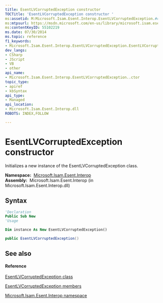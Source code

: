 ```yaml
---
title: EsentLVCorruptedException constructor 
TOCTitle: 'EsentLVCorruptedException constructor '
ms:assetid: M:Microsoft.Isam.Esent.Interop.EsentLVCorruptedException.#ctor
ms:mtpsurl: https://msdn.microsoft.com/en-us/library/microsoft.isam.esent.interop.esentlvcorruptedexception.esentlvcorruptedexception(v=EXCHG.10)
ms:contentKeyID: 55102219
ms.date: 07/30/2014
ms.topic: reference
f1_keywords:
- Microsoft.Isam.Esent.Interop.EsentLVCorruptedException.EsentLVCorruptedException
dev_langs:
- CSharp
- JScript
- VB
- other
api_name: 
- Microsoft.Isam.Esent.Interop.EsentLVCorruptedException..ctor
topic_type: 
- apiref
- kbSyntax
api_type: 
- Managed
api_location: 
- Microsoft.Isam.Esent.Interop.dll
ROBOTS: INDEX,FOLLOW

---
```


# EsentLVCorruptedException constructor

Initializes a new instance of the EsentLVCorruptedException class.

**Namespace:**  [Microsoft.Isam.Esent.Interop](hh596136\(v=exchg.10\).md)  
**Assembly:**  Microsoft.Isam.Esent.Interop (in Microsoft.Isam.Esent.Interop.dll)

## Syntax

``` vb
'Declaration
Public Sub New
'Usage

Dim instance As New EsentLVCorruptedException()
```

``` csharp
public EsentLVCorruptedException()
```

## See also

#### Reference

[EsentLVCorruptedException class](dn334680\(v=exchg.10\).md)

[EsentLVCorruptedException members](dn334631\(v=exchg.10\).md)

[Microsoft.Isam.Esent.Interop namespace](hh596136\(v=exchg.10\).md)

